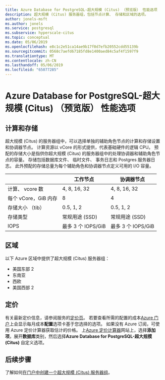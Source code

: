 ```yaml
---
title: Azure Database for PostgreSQL-超大规模 (Citus) （预览版） 性能选项
description: 超大规模 (Citus) 服务器组，包括节点计算、 存储和区域的选项。
author: jonels-msft
ms.author: jonels
ms.service: postgresql
ms.subservice: hyperscale-citus
ms.topic: conceptual
ms.date: 05/06/2019
ms.openlocfilehash: e8c1c2e51ca14ae9b17f0d7efb20552cdd55139b
ms.sourcegitcommit: 0568c7aefd67185fd8e1400aed84c5af4f1597f9
ms.translationtype: MT
ms.contentlocale: zh-CN
ms.lasthandoff: 05/06/2019
ms.locfileid: "65077285"
---
```

# <a name="azure-database-for-postgresql--hyperscale-citus-preview-performance-options"></a>Azure Database for PostgreSQL-超大规模 (Citus) （预览版） 性能选项

## <a name="compute-and-storage"></a>计算和存储
 
超大规模 (Citus) 的服务器组中，可以选择单独的辅助角色节点的计算和存储设置和协调器节点。  计算资源以 vCore 的形式提供，代表基础硬件的逻辑 CPU。 预配的存储大小是指供你超大规模 (Citus) 的服务器组中的处理协调器和辅助角色节点的容量。 存储包括数据库文件、 临时文件、 事务日志和 Postgres 服务器日志。 此外预配的存储总量为每个辅助角色和协调器节点定义可用的 I/O 容量。
 
|                       | 工作节点           | 协调器节点      |
|-----------------------|-----------------------|-----------------------|
| 计算、 vcore 数       | 4, 8, 16, 32          | 4, 8, 16, 32          |
| 每个 vCore，GiB 内存 | 8                     | 4                     |
| 存储大小 （tib）     | 0.5, 1, 2             | 0.5, 1, 2             |
| 存储类型          | 常规用途 (SSD) | 常规用途 (SSD) |
| IOPS                  | 最多 3 个 IOPS/GiB      | 最多 3 个 IOPS/GiB      |


## <a name="regions"></a>区域
以下 Azure 区域中提供了超大规模 (Citus) 服务器组：
* 美国东部 2
* 东南亚
* 西欧
* 美国西部 2

## <a name="pricing"></a>定价
有关最新定价信息，请参阅服务的[定价页](https://azure.microsoft.com/pricing/details/postgresql/)。
若要查看所需的配置的成本[Azure 门户](https://portal.azure.com/#create/Microsoft.PostgreSQLServer)上会显示每月成本**配置**选项卡基于您选择的选项。 如果没有 Azure 订阅，可使用 Azure 定价计算器获取估计的价格。 上[Azure 定价计算器](https://azure.microsoft.com/pricing/calculator/)网站上，选择**添加项**，展开**数据库**类别，然后选择**Azure Database for PostgreSQL-超大规模 (Citus)** 自定义选项。
 
## <a name="next-steps"></a>后续步骤
了解如何[在门户中创建一个超大规模 (Citus) 服务器组](quickstart-create-hyperscale-portal.md)。
